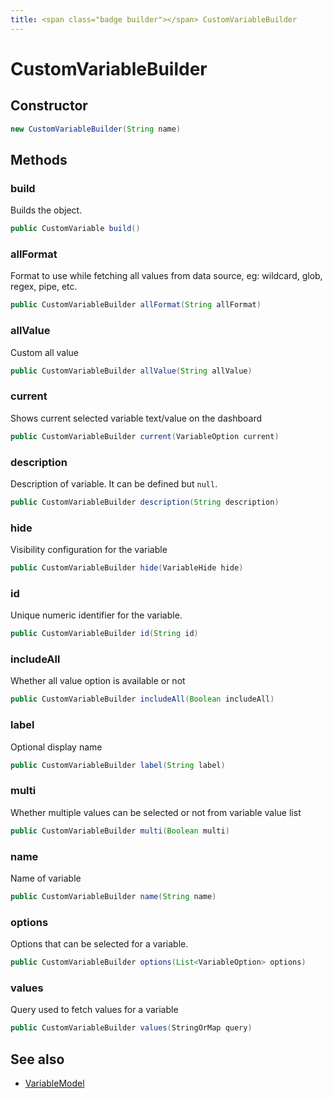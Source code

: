 ```yaml
---
title: <span class="badge builder"></span> CustomVariableBuilder
---
```

# <span class="badge builder"></span> CustomVariableBuilder

## Constructor

```java
new CustomVariableBuilder(String name)
```
## Methods

### <span class="badge object-method"></span> build

Builds the object.

```java
public CustomVariable build()
```

### <span class="badge object-method"></span> allFormat

Format to use while fetching all values from data source, eg: wildcard, glob, regex, pipe, etc.

```java
public CustomVariableBuilder allFormat(String allFormat)
```

### <span class="badge object-method"></span> allValue

Custom all value

```java
public CustomVariableBuilder allValue(String allValue)
```

### <span class="badge object-method"></span> current

Shows current selected variable text/value on the dashboard

```java
public CustomVariableBuilder current(VariableOption current)
```

### <span class="badge object-method"></span> description

Description of variable. It can be defined but `null`.

```java
public CustomVariableBuilder description(String description)
```

### <span class="badge object-method"></span> hide

Visibility configuration for the variable

```java
public CustomVariableBuilder hide(VariableHide hide)
```

### <span class="badge object-method"></span> id

Unique numeric identifier for the variable.

```java
public CustomVariableBuilder id(String id)
```

### <span class="badge object-method"></span> includeAll

Whether all value option is available or not

```java
public CustomVariableBuilder includeAll(Boolean includeAll)
```

### <span class="badge object-method"></span> label

Optional display name

```java
public CustomVariableBuilder label(String label)
```

### <span class="badge object-method"></span> multi

Whether multiple values can be selected or not from variable value list

```java
public CustomVariableBuilder multi(Boolean multi)
```

### <span class="badge object-method"></span> name

Name of variable

```java
public CustomVariableBuilder name(String name)
```

### <span class="badge object-method"></span> options

Options that can be selected for a variable.

```java
public CustomVariableBuilder options(List<VariableOption> options)
```

### <span class="badge object-method"></span> values

Query used to fetch values for a variable

```java
public CustomVariableBuilder values(StringOrMap query)
```

## See also

 * <span class="badge object-type-class"></span> [VariableModel](./object-VariableModel.md)
